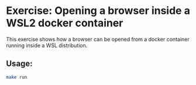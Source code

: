 # Exercise: Opening a browser inside a WSL2 docker container

This exercise shows how a browser can be opened from a docker container
running inside a WSL distribution.

## Usage:

```sh
make run
```
